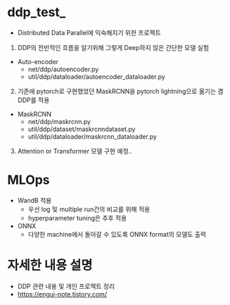 # ddp_test_
- Distributed Data Parallel에 익숙해지기 위한 프로젝트
1. DDP의 전반적인 흐름을 알기위해 그렇게 Deep하지 않은 간단한 모델 실험
  - Auto-encoder
    - net/ddp/autoencoder.py
    - util/ddp/dataloader/autoencoder_dataloader.py
2. 기존에 pytorch로 구현했었던 MaskRCNN을 pytorch lightning으로 옮기는 겸 DDP를 적용
  - MaskRCNN
    - net/ddp/maskrcnn.py
    - util/ddp/dataset/maskrcnndataset.py
    - util/ddp/dataloader/maskrcnn_dataloader.py
3. Attention or Transformer 모델 구현 예정..
# MLOps
- WandB 적용
  - 우선 log 및 multiple run간의 비교를 위해 적용
  - hyperparameter tuning은 추후 적용
- ONNX  
  - 다양한 machine에서 돌아갈 수 있도록 ONNX format의 모델도 출력
# 자세한 내용 설명
- DDP 관련 내용 및 개인 프로젝트 정리
- https://engui-note.tistory.com/
